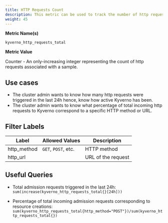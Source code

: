 ```yaml
---
title: HTTP Requests Count
description: This metric can be used to track the number of http requests which were triggered as a part of Kyverno.
weight: 45
---
```


**Metric Name(s)**

`kyverno_http_requests_total`

**Metric Value**

Counter - An only-increasing integer representing the count of http requests associated with a sample.

## Use cases

* The cluster admin wants to know how many http requests were triggered in the last 24h hence, know how active Kyverno has been.
* The cluster admin wants to know what percentage of total incoming http requests to Kyverno correspond to a specific HTTP method or URL.

## Filter Labels

| Label | Allowed Values | Description |
| --- | --- | --- |
| http\_method | `GET`, `POST`, etc. | HTTP method |
| http\_url | | URL of the request |

## Useful Queries

* Total admission requests triggered in the last 24h:<br> 
`sum(increase(kyverno_http_requests_total{}[24h]))`

* Percentage of total incoming admission requests corresponding to resource creations:<br>
`sum(kyverno_http_requests_total{http_method="POST"})/sum(kyverno_http_requests_total{})`